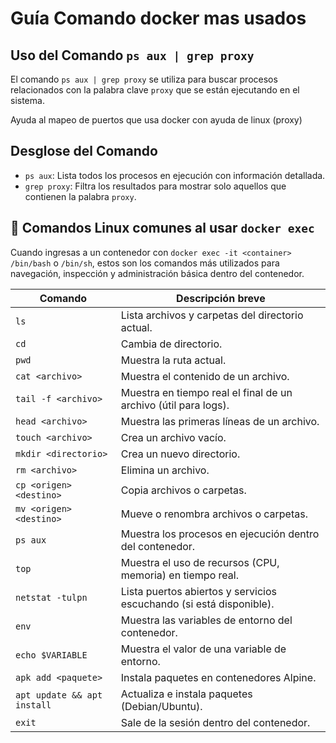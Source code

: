 
# Guía Comando docker mas usados 
## Uso del Comando `ps aux | grep proxy`

El comando `ps aux | grep proxy` se utiliza para buscar procesos relacionados con la palabra clave `proxy` que se están ejecutando en el sistema.

Ayuda al mapeo de puertos que usa docker con ayuda de linux (proxy)

## Desglose del Comando

- `ps aux`: Lista todos los procesos en ejecución con información detallada.
- `grep proxy`: Filtra los resultados para mostrar solo aquellos que contienen la palabra `proxy`.


## 🐳 Comandos Linux comunes al usar `docker exec`

Cuando ingresas a un contenedor con `docker exec -it <container> /bin/bash` o `/bin/sh`, estos son los comandos más utilizados para navegación, inspección y administración básica dentro del contenedor.

| Comando                        | Descripción breve |
|-------------------------------|-------------------|
| `ls`                          | Lista archivos y carpetas del directorio actual. |
| `cd`                          | Cambia de directorio. |
| `pwd`                         | Muestra la ruta actual. |
| `cat <archivo>`               | Muestra el contenido de un archivo. |
| `tail -f <archivo>`           | Muestra en tiempo real el final de un archivo (útil para logs). |
| `head <archivo>`              | Muestra las primeras líneas de un archivo. |
| `touch <archivo>`             | Crea un archivo vacío. |
| `mkdir <directorio>`          | Crea un nuevo directorio. |
| `rm <archivo>`                | Elimina un archivo. |
| `cp <origen> <destino>`       | Copia archivos o carpetas. |
| `mv <origen> <destino>`       | Mueve o renombra archivos o carpetas. |
| `ps aux`                      | Muestra los procesos en ejecución dentro del contenedor. |
| `top`                         | Muestra el uso de recursos (CPU, memoria) en tiempo real. |
| `netstat -tulpn`              | Lista puertos abiertos y servicios escuchando (si está disponible). |
| `env`                         | Muestra las variables de entorno del contenedor. |
| `echo $VARIABLE`              | Muestra el valor de una variable de entorno. |
| `apk add <paquete>`           | Instala paquetes en contenedores Alpine. |
| `apt update && apt install`   | Actualiza e instala paquetes (Debian/Ubuntu). |
| `exit`                        | Sale de la sesión dentro del contenedor. |
